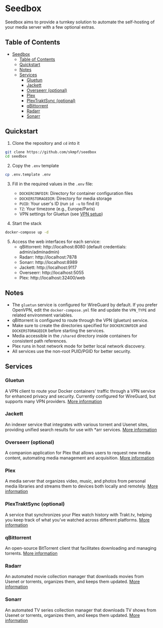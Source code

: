 # Seedbox

Seedbox aims to provide a turnkey solution to automate the self-hosting of your media server with a few optional extras.

## Table of Contents

- [Seedbox](#seedbox)
  - [Table of Contents](#table-of-contents)
  - [Quickstart](#quickstart)
  - [Notes](#notes)
  - [Services](#services)
    - [Gluetun](#gluetun)
    - [Jackett](#jackett)
    - [Overseerr (optional)](#overseerr-optional)
    - [Plex](#plex)
    - [PlexTraktSync (optional)](#plextraktsync-optional)
    - [qBittorrent](#qbittorrent)
    - [Radarr](#radarr)
    - [Sonarr](#sonarr)

## Quickstart

1. Clone the repository and `cd` into it

```bash
git clone https://github.com/skmpf/seedbox
cd seedbox
```

2. Copy the `.env` template

```bash
cp .env.template .env
```

3. Fill in the required values in the `.env` file:
   - `DOCKERCONFDIR`: Directory for container configuration files
   - `DOCKERSTORAGEDIR`: Directory for media storage
   - `PUID`: Your user's ID (run `id -u` to find it)
   - `TZ`: Your timezone (e.g., Europe/Paris)
   - VPN settings for Gluetun (see [VPN setup](#gluetun))

4. Start the stack

```bash
docker-compose up -d
```

5. Access the web interfaces for each service:
   - qBittorrent: http://localhost:8080 (default credentials: admin/adminadmin)
   - Radarr: http://localhost:7878
   - Sonarr: http://localhost:8989
   - Jackett: http://localhost:9117
   - Overseerr: http://localhost:5055
   - Plex: http://localhost:32400/web

## Notes

- The `gluetun` service is configured for WireGuard by default. If you prefer OpenVPN, edit the `docker-compose.yml` file and update the `VPN_TYPE` and related environment variables.
- qBittorrent is configured to route through the VPN (gluetun) service.
- Make sure to create the directories specified for `DOCKERCONFDIR` and `DOCKERSTORAGEDIR` before starting the services.
- Media accessible in the `/shared` directory inside containers for consistent path references.
- Plex runs in host network mode for better local network discovery.
- All services use the non-root PUID/PGID for better security.

## Services

### Gluetun

A VPN client to route your Docker containers' traffic through a VPN service for enhanced privacy and security. Currently configured for WireGuard, but supports many VPN providers. [More information](https://github.com/qdm12/gluetun)

### Jackett

An indexer service that integrates with various torrent and Usenet sites, providing unified search results for use with \*arr services. [More information](https://github.com/linuxserver/docker-jackett)

### Overseerr (optional)

A companion application for Plex that allows users to request new media content, automating media management and acquisition. [More information](https://github.com/sct/overseerr)

### Plex

A media server that organizes video, music, and photos from personal media libraries and streams them to devices both locally and remotely. [More information](https://github.com/linuxserver/docker-plex)

### PlexTraktSync (optional)

A service that synchronizes your Plex watch history with Trakt.tv, helping you keep track of what you've watched across different platforms. [More information](https://github.com/linuxserver-labs/docker-plextraktsync)

### qBittorrent

An open-source BitTorrent client that facilitates downloading and managing torrents. [More information](https://github.com/linuxserver/docker-qbittorrent)

### Radarr

An automated movie collection manager that downloads movies from Usenet or torrents, organizes them, and keeps them updated. [More information](https://github.com/linuxserver/docker-radarr)

### Sonarr

An automated TV series collection manager that downloads TV shows from Usenet or torrents, organizes them, and keeps them updated. [More information](https://github.com/linuxserver/docker-sonarr)
